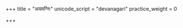 +++
title = "अयमग्निः"
unicode_script = "devanagari"
practice_weight = 0

+++
<div class="js_include" url="/vedAH/sAma/paravastu-saama/devaH/agniH/ayam_agniH/"  newLevelForH1="1" includeTitle="false"> </div>